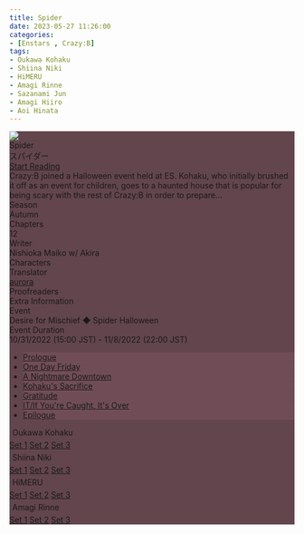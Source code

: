 ```yaml
---
title: Spider
date: 2023-05-27 11:26:00
categories:
- [Enstars , Crazy:B]
tags:
- Oukawa Kohaku
- Shiina Niki
- HiMERU
- Amagi Rinne
- Sazanami Jun
- Amagi Hiiro
- Aoi Hinata
---
```


<style>
    .chapter-area li {
      background-color: #704d56;
      border-radius: 3px;
      transition: background-color 0.2s;
    }
    .chapters li #none {
      background: none;
      color: var(--article-text);
    }
    .chapter-area li:hover {
      background-color: #7d3e53;
    }
    .mt-label {
      margin: 5px;
    }
    [character] {
      --dark-mode: hsl(var(--hue), 30%, 30%);
      display: flex;
    }
    [character]::before {
      position: absolute;
      margin-left: 75px;
    }
    [character] p {
      max-width: calc(100% - 75px);
      margin-left: 75px;
      color: inherit;
    }
    :root[theme='dark'] [character] p {
      background: var(--dark-mode);
    }
    :root[theme='dark'] [character] p .thought {
      color: #9f9fff;
    }
    :root[theme='light'] [character] p {
      background: var(--light-mode);
    }
    [character] p:first-child {
      margin-top: 20px;
      border-top-left-radius: 0px;
    }
    [character] p:first-child::before {
      position: absolute;
      left: 0;
    }
    [character]::after {
      display: none;
      left: 65px;
      top: 37px;
    }
    .msr-narration {
      display: flex;
      align-items: center;
      margin: 20px 0px;
      gap: 5px;
    }
    .msr-narration::before {
      content: "";
      display: inline-block;
      background: var(--article-text);
      height: 1px;
      width: 15%;
    }
    .msr-narration p {
      margin: 0;
    }
    @media (max-width: 650px) {
    [character] p {
        margin:0 0 .4em 65px;
        padding: .72em;
        margin-left: 55px !important;
    }
    [character]::before,[character][hidden]::before,[character][unknown]::before {
        margin-left: 70px;
        margin-left: 55px !important;
    }
}    
  </style>

<div class="story-wrapper mobile-reverse" style="--storyColor: #ec8dab;--storyColor-rgb: 236,141,171;--storyColor-h: 341.1;--storyColor-s: 71.4%;--storyColor-l: 73.9%;">
  <div class="grid-wrapper">
      <div class="story-background"
      style="background-image: url('https://media.discordapp.net/attachments/1110345002015535124/1112042501407252672/IMG_4989.png?width=1698&height=784')">
    </div>
    <div class="story-box" style="background: #62454D">
      <div class="story-cover">
        <div><img src="https://media.discordapp.net/attachments/1110345002015535124/1112041773313822750/IMG_4988.png?width=828&height=1036">
        </div>
      </div>
      <div class="title-area">
        <div class="title-area__title">Spider</div>
        <div class="title-area__subtitle">スパイダー</div>
        <div class="title-area__start">
          <a href="#1">Start Reading</a>
        </div>
      </div>
      <div class="info-area">
        <div class="synopsis">
          Crazy:B joined a Halloween event held at ES. Kohaku, who initially brushed it off as an event for children, goes to a haunted house that is popular for being scary with the rest of Crazy:B in order to prepare…
          <!-- SYNOPSIS HERE -->
        </div>
        <div class="info">
          <div class="info-item season">
            <div class="label">
              Season
            </div>
            <div class="value">
              Autumn
              <!-- SEASON -->
            </div>
          </div>
          <div class="info-item chapters">
            <div class="label">
              Chapters
            </div>
            <div class="value">
            12
              <!-- CHAPTERS -->
            </div>
          </div>
          <div class="info-item writer">
            <div class="label">
              Writer
            </div>
            <div class="value">
            Nishioka Maiko w/ Akira
              <!-- WRITERS-->
            </div>
          </div>
          <div class="info-item characters">
            <div class="label">
                  Characters
            </div>
            <div class="value">
              <a href="/tags/Amagi-Rinne/" character="Rinne" title="Rinne"></a>
              <a href="/tags/HiMERU/" character="HiMERU" title="HiMERU"></a>
              <a href="/tags/Shiina-Niki/" character="Niki" title="Niki"></a>
              <a href="/tags/Oukawa-Kohaku/" character="Kohaku" title="Kohaku"></a>
              <a href="/tags/Amagi-Hiiro/" character="Hiiro" title="Hiiro"></a>
              <a href="/tags/Aoi-Hinata/" character="Hinata" title="Hinata"></a>
              <a href="/tags/Sazanami-Jun/" character="Jun" title="Jun"></a>
                <!-- 
                  <a href="/tags/[CHARACTER_LAST_NAME]-[CHARACTER_FIRST_NAME]/" character="[CHARACTER_FIRST_AME]" title="[CHARACTER_FIRST_NAME]"></a> -->
                  <!-- COPY AND PASTE THE ABOVE FOR EACH CHARACTER THAT APPEARS IN THE STORY -->
            </div>
          </div>
          <div class="info-item tl">
              <div class="label">
                  Translator
              </div>
              <div class="value">
                  <a href="https://twitter.com/azurecrystalz">aurora</a>
              </div>
          </div>
          <div class="info-item pr">
            <div class="label">
                Proofreaders
            </div>
            <div class="value">
                <!-- PROOFREADER LIST (IF ANY) -->
            </div>
          </div>
        </div>
        <div class="extra-area">
          <div class="tab-header">
            <div class="tab-header__name">Extra Information</div>
          </div>
          <div class="tab-content">
            <div class="tab-item">
              <div class="label">
                Event
              </div>
              <div class="value">
                Desire for Mischief ◆ Spider Halloween
              </div>
            </div>
            <div class="tab-item">
              <div class="label">
                Event Duration
              </div>
              <div class="value">
                10/31/2022 (15:00 JST) - 11/8/2022 (22:00 JST)
              </div>
            </div>
          </div>
        </div>
      </div>
      <div class="chapter-area">
        <div class="chapters">
          <ul>
            <li>
              <a href="/#" id="none">Prologue</a>
            </li>
            <li>
              <a href="/#" id="none">One Day Friday</a>
            </li>
            <li>
              <a href="/#" id="none">A Nightmare Downtown</a>
            </li>
            <li>
              <a href="/#" id="none">Kohaku's Sacrifice</a>
            </li>
            <li>
              <a href="/#" id="none">Gratitude</a>
            </li>
            <li>
              <a href="/#" id="none">IT/If You're Caught, It's Over</a>
            </li>
            <li>
              <a href="/#" id="none">Epilogue</a>
            </li>
          </ul>
        </div>
        <!--- og drop down minitalk here --->
        <div class="mini-talks">
          <div class="mini-talk">
            <div class="mt-label">
              Oukawa Kohaku
            </div>
            <div class="mt-content" style="display: block;">
              <div class="item">
                <a href="/#" id="none">Set 1</a>
                <a href="/#" id="none">Set 2</a>
                <a href="/#" id="none">Set 3</a>
              </div>
            </div>
          </div>
          <div class="mini-talk">
              <div class="mt-label">
                Shiina Niki
              </div>
              <div class="mt-content" style="display: block;">
                <div class="item">
                  <a href="/#" id="none">Set 1</a>
                  <a href="/#" id="none">Set 2</a>
                  <a href="/#" id="none">Set 3</a>
                </div>
              </div>
          </div>
          <div class="mini-talk">
              <div class="mt-label">
                HiMERU
              </div>
              <div class="mt-content" style="display: block;">
                <div class="item">
                  <a href="/#" id="none">Set 1</a>
                  <a href="/#" id="none">Set 2</a>
                  <a href="/#" id="none">Set 3</a>
                </div>
              </div>
          </div>
          <div class="mini-talk">
              <div class="mt-label">
                Amagi Rinne
              </div>
              <div class="mt-content" style="display: block;">
                <div class="item">
                  <a href="/#" id="none">Set 1</a>
                  <a href="/#" id="none">Set 2</a>
                  <a href="/#" id="none">Set 3</a>
                </div>
              </div>
            </div>
          </div>
        </div>
<!---og minitalk edns here --->
      </div>
    </div>


<!-- more -->

<div style="margin-top: 3%">
  <!-- CONTENT GOES HERE -->

  <!-- 
  SPEECH BUBBLE FORMAT: 
  {% bubble [CHARACTER_FIRST_NAME] [ATTRIBUTE(optional)]}
    DIALOGUE TEXT HERE

    ADD A LINE SPACE FOR A NEW LINE

    <th>EMBED THOUGHT DIALOGUE WITH THESE TAGS</th>
  {% endbubble %}
  -->

  </div>
